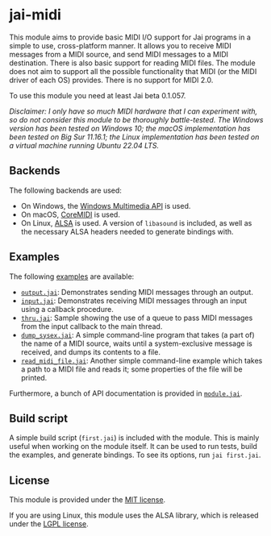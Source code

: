 # jai-midi
This module aims to provide basic MIDI I/O support for Jai programs in a simple to use, cross-platform manner. It allows you to receive MIDI messages from a MIDI source, and send MIDI messages to a MIDI destination. There is also basic support for reading MIDI files. The module does not aim to support all the possible functionality that MIDI (or the MIDI driver of each OS) provides. There is no support for MIDI 2.0.

To use this module you need at least Jai beta 0.1.057.

*Disclaimer: I only have so much MIDI hardware that I can experiment with, so do not consider this module to be thoroughly battle-tested. The Windows version has been tested on Windows 10; the macOS implementation has been tested on Big Sur 11.16.1; the Linux implementation has been tested on a virtual machine running Ubuntu 22.04 LTS.*

## Backends
The following backends are used:
- On Windows, the [Windows Multimedia API](https://learn.microsoft.com/en-us/windows/win32/api/mmeapi/) is used.
- On macOS, [CoreMIDI](https://developer.apple.com/documentation/coremidi?language=objc) is used.
- On Linux, [ALSA](https://www.alsa-project.org/alsa-doc/alsa-lib/seq.html) is used. A version of `libasound` is included, as well as the necessary ALSA headers needed to generate bindings with.

## Examples

The following [examples](examples) are available:

- [`output.jai`](examples/output.jai): Demonstrates sending MIDI messages through an output.
- [`input.jai`](examples/input.jai): Demonstrates receiving MIDI messages through an input using a callback procedure.
- [`thru.jai`](examples/thru.jai): Sample showing the use of a queue to pass MIDI messages from the input callback to the main thread.
- [`dump_sysex.jai`](examples/dump_sysex.jai): A simple command-line program that takes (a part of) the name of a MIDI source, waits until a system-exclusive message is received, and dumps its contents to a file.
- [`read_midi_file.jai`](examples/read_midi_file.jai): Another simple command-line example which takes a path to a MIDI file and reads it; some properties of the file will be printed.

Furthermore, a bunch of API documentation is provided in [`module.jai`](module.jai).

## Build script
A simple build script (`first.jai`) is included with the module. This is mainly useful when working on the module itself. It can be used to run tests, build the examples, and generate bindings. To see its options, run `jai first.jai`.

## License
This module is provided under the [MIT license](LICENSE).

If you are using Linux, this module uses the ALSA library, which is released under the [LGPL license](https://www.gnu.org/licenses/lgpl-3.0.html).
